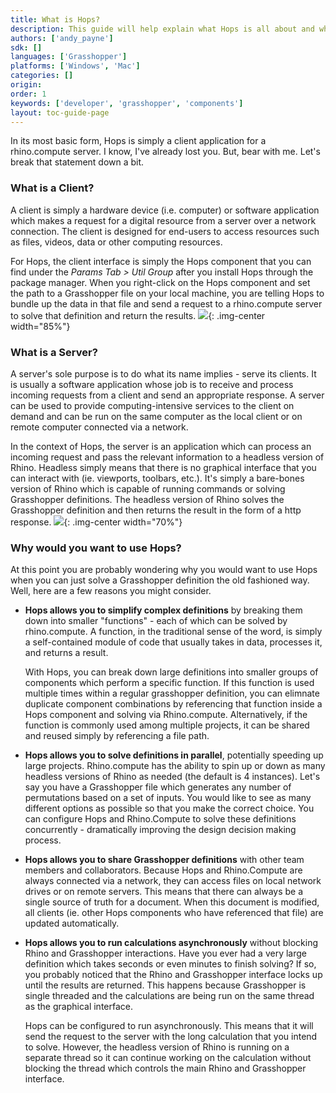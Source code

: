 ```yaml
---
title: What is Hops?
description: This guide will help explain what Hops is all about and why you might want to use it.
authors: ['andy_payne']
sdk: []
languages: ['Grasshopper']
platforms: ['Windows', 'Mac']
categories: []
origin:
order: 1
keywords: ['developer', 'grasshopper', 'components']
layout: toc-guide-page
---
```


In its most basic form, Hops is simply a client application for a rhino.compute server. I know, I've already lost you. But, bear with me. Let's break that statement down a bit. 

### What is a Client?

A client is simply a hardware device (i.e. computer) or software application which makes a request for a digital resource from a server over a network connection. The client is designed for end-users to access resources such as files, videos, data or other computing resources.

For Hops, the client interface is simply the Hops component that you can find under the *Params Tab > Util Group* after you install Hops through the package manager. When you right-click on the Hops component and set the path to a Grasshopper file on your local machine, you are telling Hops to bundle up the data in that file and send a request to a rhino.compute server to solve that definition and return the results.
<img src="{{ site.baseurl }}/images/hops_hello_world3.png">{: .img-center  width="85%"}

### What is a Server?

 A server's sole purpose is to do what its name implies - serve its clients. It is usually a software application whose job is to receive and process incoming requests from a client and send an appropriate response. A server can be used to provide computing-intensive services to the client on demand and can be run on the same computer as the local client or on remote computer connected via a network.

 In the context of Hops, the server is an application which can process an incoming request and pass the relevant information to a headless version of Rhino. Headless simply means that there is no graphical interface that you can interact with (ie. viewports, toolbars, etc.). It's simply a bare-bones version of Rhino which is capable of running commands or solving Grasshopper definitions. The headless version of Rhino solves the Grasshopper definition and then returns the result in the form of a http response.
 <img src="{{ site.baseurl }}/images/hops_server1.png">{: .img-center  width="70%"}

### Why would you want to use Hops?

At this point you are probably wondering why you would want to use Hops when you can just solve a Grasshopper definition the old fashioned way. Well, here are a few reasons you might consider.

* **Hops allows you to simplify complex definitions** by breaking them down into smaller "functions" - each of which can be solved by rhino.compute. A function, in the traditional sense of the word, is simply a self-contained module of code that usually takes in data, processes it, and returns a result.

    With Hops, you can break down large definitions into smaller groups of components which perform a specific function. If this function is used multiple times within a regular grasshopper definition, you can elimnate duplicate component combinations by referencing that function inside a Hops component and solving via Rhino.compute. Alternatively, if the function is commonly used among multiple projects, it can be shared and reused simply by referencing a file path.

* **Hops allows you to solve definitions in parallel**, potentially speeding up large projects. Rhino.compute has the ability to spin up or down as many headless versions of Rhino as needed (the default is 4 instances). Let's say you have a Grasshopper file which generates any number of permutations based on a set of inputs. You would like to see as many different options as possible so that you make the correct choice. You can configure Hops and Rhino.Compute to solve these definitions concurrently - dramatically improving the design decision making process.

* **Hops allows you to share Grasshopper definitions** with other team members and collaborators. Because Hops and Rhino.Compute are always connected via a network, they can access files on local network drives or on remote servers. This means that there can always be a single source of truth for a document. When this document is modified, all clients (ie. other Hops components who have referenced that file) are updated automatically.

* **Hops allows you to run calculations asynchronously** without blocking Rhino and Grasshopper interactions. Have you ever had a very large definition which takes seconds or even minutes to finish solving? If so, you probably noticed that the Rhino and Grasshopper interface locks up until the results are returned. This happens because Grasshopper is single threaded and the calculations are being run on the same thread as the graphical interface. 

    Hops can be configured to run asynchronously. This means that it will send the request to the server with the long calculation that you intend to solve. However, the headless version of Rhino is running on a separate thread so it can continue working on the calculation without blocking the thread which controls the main Rhino and Grasshopper interface.